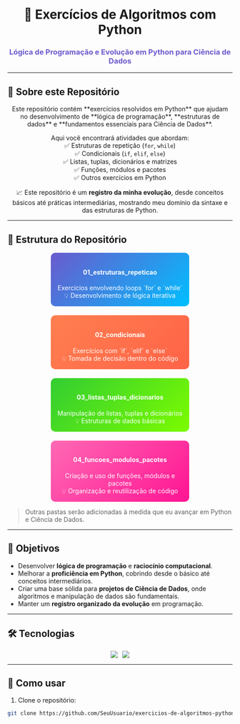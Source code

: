 <h1 align="center">🐍 Exercícios de Algoritmos com Python</h1>
<h3 align="center" style="color:#6A5ACD;">Lógica de Programação e Evolução em Python para Ciência de Dados</h3>

---

## 🚀 Sobre este Repositório
<div align="center">
Este repositório contém **exercícios resolvidos em Python** que ajudam no desenvolvimento de **lógica de programação**, **estruturas de dados** e **fundamentos essenciais para Ciência de Dados**.  

Aqui você encontrará atividades que abordam:  
✅ Estruturas de repetição (`for`, `while`)  
✅ Condicionais (`if`, `elif`, `else`)  
✅ Listas, tuplas, dicionários e matrizes  
✅ Funções, módulos e pacotes  
✅ Outros exercícios em Python  

📈 Este repositório é um **registro da minha evolução**, desde conceitos básicos até práticas intermediárias, mostrando meu domínio da sintaxe e das estruturas de Python.
</div>

---

## 📂 Estrutura do Repositório
<div align="center" style="display:flex; justify-content:center; gap:20px; flex-wrap: wrap;">
<div style="border-radius:10px; padding:15px; width:280px; background: linear-gradient(135deg,#6A5ACD,#00BFFF); color:white; text-align:center;">
<h4>01_estruturas_repeticao</h4>
Exercícios envolvendo loops `for` e `while` <br>
💡 Desenvolvimento de lógica iterativa
</div>

<div style="border-radius:10px; padding:15px; width:280px; background: linear-gradient(135deg,#FF7F50,#FF6347); color:white; text-align:center;">
<h4>02_condicionais</h4>
Exercícios com `if`, `elif` e `else` <br>
💡 Tomada de decisão dentro do código
</div>

<div style="border-radius:10px; padding:15px; width:280px; background: linear-gradient(135deg,#32CD32,#7CFC00); color:white; text-align:center;">
<h4>03_listas_tuplas_dicionarios</h4>
Manipulação de listas, tuplas e dicionários <br>
💡 Estruturas de dados básicas
</div>

<div style="border-radius:10px; padding:15px; width:280px; background: linear-gradient(135deg,#FF69B4,#FF1493); color:white; text-align:center;">
<h4>04_funcoes_modulos_pacotes</h4>
Criação e uso de funções, módulos e pacotes <br>
💡 Organização e reutilização de código
</div>
</div>

> Outras pastas serão adicionadas à medida que eu avançar em Python e Ciência de Dados.

---

## 📝 Objetivos
- Desenvolver **lógica de programação** e **raciocínio computacional**.  
- Melhorar a **proficiência em Python**, cobrindo desde o básico até conceitos intermediários.  
- Criar uma base sólida para **projetos de Ciência de Dados**, onde algoritmos e manipulação de dados são fundamentais.  
- Manter um **registro organizado da evolução** em programação.

---

## 🛠️ Tecnologias
<div align="center" style="display:flex; flex-wrap:wrap; gap:10px; justify-content:center;">
  <img src="https://img.shields.io/badge/Python-3776AB?style=for-the-badge&logo=python&logoColor=FFD43B"/>
  <img src="https://img.shields.io/badge/VS%20Code-007ACC?style=for-the-badge&logo=visualstudiocode&logoColor=white"/>
</div>

---

## 📌 Como usar
1. Clone o repositório:  
```bash
git clone https://github.com/SeuUsuario/exercicios-de-algoritmos-python.git
